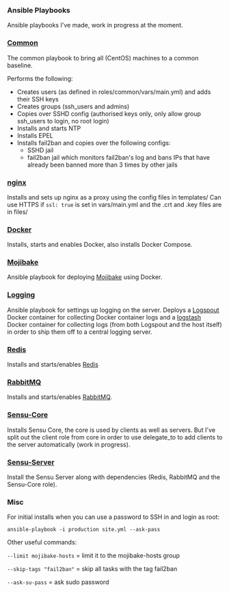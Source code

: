 ### Ansible Playbooks ###

Ansible playbooks I've made, work in progress at the moment.

### [Common](roles/common/) ###

The common playbook to bring all (CentOS) machines to a common baseline.

Performs the following:

- Creates users (as defined in roles/common/vars/main.yml) and adds their SSH keys
- Creates groups (ssh_users and admins)
- Copies over SSHD config (authorised keys only, only allow group ssh_users to login, no root login)
- Installs and starts NTP
- Installs EPEL
- Installs fail2ban and copies over the following configs:
    - SSHD jail
    - fail2ban jail which monitors fail2ban's log and bans IPs that have already been banned more than 3 times by other jails

### [nginx](roles/nginx-proxy/) ###

Installs and sets up nginx as a proxy using the config files in templates/
Can use HTTPS if `ssl: true` is set in vars/main.yml and the .crt and .key files are in files/

### [Docker](roles/docker/) ###

Installs, starts and enables Docker, also installs Docker Compose.

### [Mojibake](roles/mojibake-site/) ###

Ansible playbook for deploying [Mojibake](https://github.com/ardinor/mojibake) using Docker.

### [Logging](roles/logging/) ###

Ansible playbook for settings up logging on the server. Deploys a [Logspout](https://github.com/gliderlabs/logspout) Docker container for collecting Docker container logs and a [logstash](http://logstash.net/) Docker container for collecting logs (from both Logspout and the host itself) in order to ship them off to a central logging server.

### [Redis](roles/redis/) ###

Installs and starts/enables [Redis](http://redis.io/)

### [RabbitMQ](roles/rabbitmq) ###

Installs and starts/enables [RabbitMQ](https://www.rabbitmq.com/).

### [Sensu-Core](roles/sensu-core) ###

Installs Sensu Core, the core is used by clients as well as servers. But I've split out the client role from core in order to use delegate_to to add clients to the server automatically (work in progress).

### [Sensu-Server](roles/sensu-server) ###

Install the Sensu Server along with dependencies (Redis, RabbitMQ and the Sensu-Core role).


### Misc

For initial installs when you can use a password to SSH in and login as root:

    ansible-playbook -i production site.yml --ask-pass

Other useful commands:

`--limit mojibake-hosts` = limit it to the mojibake-hosts group

`--skip-tags "fail2ban"` = skip all tasks with the tag fail2ban

`--ask-su-pass` = ask sudo password
